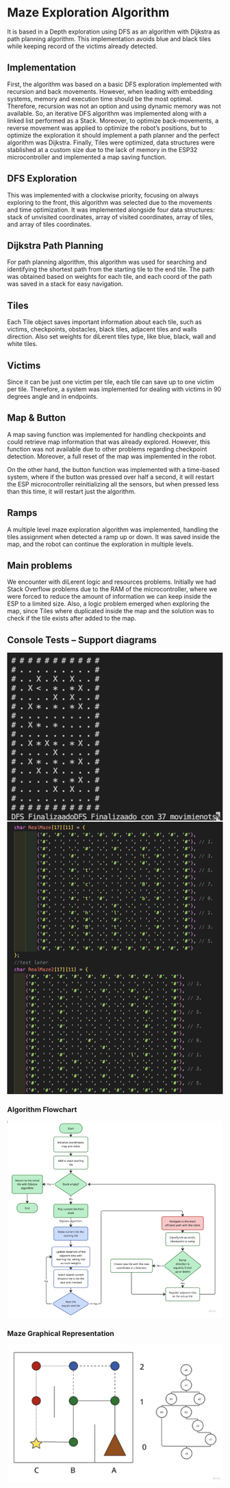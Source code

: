 # Maze Exploration Algorithm

It is based in a Depth exploration using DFS as an algorithm with Dijkstra as path planning
algorithm. This implementation avoids blue and black tiles while keeping record of the
victims already detected.

## Implementation

First, the algorithm was based on a basic DFS exploration implemented with recursion and
back movements. However, when leading with embedding systems, memory and execution
time should be the most optimal. Therefore, recursion was not an option and using
dynamic memory was not available. So, an iterative DFS algorithm was implemented along
with a linked list performed as a Stack. Moreover, to optimize back-movements, a reverse
movement was applied to optimize the robot’s positions, but to optimize the exploration it
should implement a path planner and the perfect algorithm was Dijkstra. Finally, Tiles were
optimized, data structures were stablished at a custom size due to the lack of memory in
the ESP32 microcontroller and implemented a map saving function.

## DFS Exploration

This was implemented with a clockwise priority, focusing on always exploring to the front,
this algorithm was selected due to the movements and time optimization. It was
implemented alongside four data structures: stack of unvisited coordinates, array of visited
coordinates, array of tiles, and array of tiles coordinates.

## Dijkstra Path Planning

For path planning algorithm, this algorithm was used for searching and identifying the
shortest path from the starting tile to the end tile. The path was obtained based on weights
for each tile, and each coord of the path was saved in a stack for easy navigation.

## Tiles

Each Tile object saves important information about each tile, such as victims, checkpoints,
obstacles, black tiles, adjacent tiles and walls direction. Also set weights for diLerent tiles
type, like blue, black, wall and white tiles.

## Victims

Since it can be just one victim per tile, each tile can save up to one victim per tile.
Therefore, a system was implemented for dealing with victims in 90 degrees angle and in
endpoints.

## Map & Button

A map saving function was implemented for handling checkpoints and could retrieve map
information that was already explored. However, this function was not available due to
other problems regarding checkpoint detection. Moreover, a full reset of the map was
implemented in the robot.

On the other hand, the button function was implemented with a time-based system, where
if the button was pressed over half a second, it will restart the ESP microcontroller
reinitializing all the sensors, but when pressed less than this time, it will restart just the
algorithm.

## Ramps

A multiple level maze exploration algorithm was implemented, handling the tiles
assignment when detected a ramp up or down. It was saved inside the map, and the robot
can continue the exploration in multiple levels.

## Main problems

We encounter with diLerent logic and resources problems. Initially we had Stack Overflow
problems due to the RAM of the microcontroller, where we were forced to reduce the
amount of information we can keep inside the ESP to a limited size. Also, a logic problem
emerged when exploring the map, since Tiles where duplicated inside the map and the
solution was to check if the tile exists after added to the map.

## Console Tests – Support diagrams

![Console1](/docs/assets/maze/Console1.png)
![Console2](/docs/assets/maze/Console2.png)

### Algorithm Flowchart

![Algorithm flowchart](/docs/assets/maze/FlowChart.png)

### Maze Graphical Representation

![Maze diagrams](/docs/assets/maze/mazeDiagram.png)
